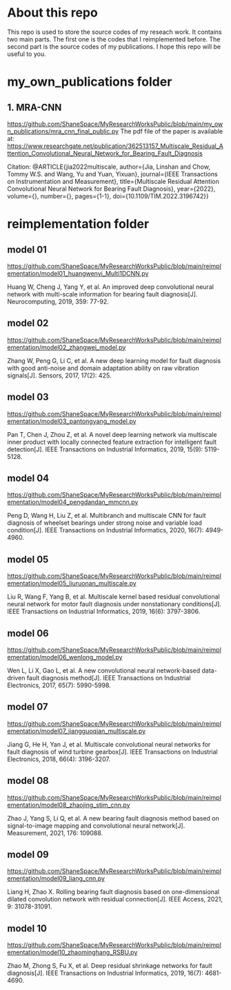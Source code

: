 # About this repo

This repo is used to store the source codes of my reseach work. It contains two main parts. The first one is the codes that I reimplemented before. The second part is the source codes of my publications. I hope this repo will be useful to you.
# my_own_publications folder

## 1. MRA-CNN
https://github.com/ShaneSpace/MyResearchWorksPublic/blob/main/my_own_publications/mra_cnn_final_public.py
The pdf file of the paper is available at:
https://www.researchgate.net/publication/362513157_Multiscale_Residual_Attention_Convolutional_Neural_Network_for_Bearing_Fault_Diagnosis

Citation:
@ARTICLE{jia2022multiscale,
  author={Jia, Linshan and Chow, Tommy W.S. and Wang, Yu and Yuan, Yixuan},
  journal={IEEE Transactions on Instrumentation and Measurement}, 
  title={Multiscale Residual Attention Convolutional Neural Network for Bearing Fault Diagnosis}, 
  year={2022},
  volume={},
  number={},
  pages={1-1},
  doi={10.1109/TIM.2022.3196742}}



# reimplementation folder

## model 01

https://github.com/ShaneSpace/MyResearchWorksPublic/blob/main/reimplementation/model01_huangwenyi_Multi1DCNN.py

Huang W, Cheng J, Yang Y, et al. An improved deep convolutional neural network with multi-scale information for bearing fault diagnosis[J]. Neurocomputing, 2019, 359: 77-92.

## model 02

https://github.com/ShaneSpace/MyResearchWorksPublic/blob/main/reimplementation/model02_zhangwei_model.py

Zhang W, Peng G, Li C, et al. A new deep learning model for fault diagnosis with good anti-noise and domain adaptation ability on raw vibration signals[J]. Sensors, 2017, 17(2): 425.

## model 03

https://github.com/ShaneSpace/MyResearchWorksPublic/blob/main/reimplementation/model03_pantongyang_model.py

Pan T, Chen J, Zhou Z, et al. A novel deep learning network via multiscale inner product with locally connected feature extraction for intelligent fault detection[J]. IEEE Transactions on Industrial Informatics, 2019, 15(9): 5119-5128.

## model 04

https://github.com/ShaneSpace/MyResearchWorksPublic/blob/main/reimplementation/model04_pengdandan_mmcnn.py

Peng D, Wang H, Liu Z, et al. Multibranch and multiscale CNN for fault diagnosis of wheelset bearings under strong noise and variable load condition[J]. IEEE Transactions on Industrial Informatics, 2020, 16(7): 4949-4960.



## model 05

https://github.com/ShaneSpace/MyResearchWorksPublic/blob/main/reimplementation/model05_liuruonan_multiscale.py

Liu R, Wang F, Yang B, et al. Multiscale kernel based residual convolutional neural network for motor fault diagnosis under nonstationary conditions[J]. IEEE Transactions on Industrial Informatics, 2019, 16(6): 3797-3806.

## model 06

https://github.com/ShaneSpace/MyResearchWorksPublic/blob/main/reimplementation/model06_wenlong_model.py

Wen L, Li X, Gao L, et al. A new convolutional neural network-based data-driven fault diagnosis method[J]. IEEE Transactions on Industrial Electronics, 2017, 65(7): 5990-5998.


## model 07

https://github.com/ShaneSpace/MyResearchWorksPublic/blob/main/reimplementation/model07_jiangguoqian_multiscale.py

Jiang G, He H, Yan J, et al. Multiscale convolutional neural networks for fault diagnosis of wind turbine gearbox[J]. IEEE Transactions on Industrial Electronics, 2018, 66(4): 3196-3207.



## model 08

https://github.com/ShaneSpace/MyResearchWorksPublic/blob/main/reimplementation/model08_zhaojing_stim_cnn.py

Zhao J, Yang S, Li Q, et al. A new bearing fault diagnosis method based on signal-to-image mapping and convolutional neural network[J]. Measurement, 2021, 176: 109088.

## model 09

https://github.com/ShaneSpace/MyResearchWorksPublic/blob/main/reimplementation/model09_liang_cnn.py

Liang H, Zhao X. Rolling bearing fault diagnosis based on one-dimensional dilated convolution network with residual connection[J]. IEEE Access, 2021, 9: 31078-31091.

## model 10

https://github.com/ShaneSpace/MyResearchWorksPublic/blob/main/reimplementation/model10_zhaominghang_RSBU.py

Zhao M, Zhong S, Fu X, et al. Deep residual shrinkage networks for fault diagnosis[J]. IEEE Transactions on Industrial Informatics, 2019, 16(7): 4681-4690.


